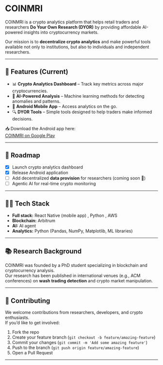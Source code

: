# COINMRI

COINMRI is a crypto analytics platform that helps retail traders and researchers **Do Your Own Research (DYOR)** by providing affordable AI-powered insights into cryptocurrency markets.  

Our mission is to **decentralize crypto analytics** and make powerful tools available not only to institutions, but also to individuals and independent researchers.  

---

## 🚀 Features (Current)

- 📊 **Crypto Analytics Dashboard** – Track key metrics across major cryptocurrencies.  
- 🤖 **AI-Powered Analysis** – Machine learning methods for detecting anomalies and patterns.  
- 📱 **Android Mobile App** – Access analytics on the go.  
- 🔍 **DYOR Tools** – Simple tools designed to help traders make informed decisions.  

📥 Download the Android app here:  
[COINMRI on Google Play](https://play.google.com/store/apps/details?id=com.yitbarek.snack74f72f22d0a847c1a074035cd72ce979&pcampaignid=web_share)

---

## 🧭 Roadmap

- [x] Launch crypto analytics dashboard  
- [x] Release Android application  
- [ ] Add decentralized **data provision** for researchers (coming soon 🚧)  
- [ ] Agentic AI for real-time crypto monitoring  

---

## 👨‍💻 Tech Stack

- **Full stack:** React Native (mobile app) , Python , AWS 
- **Blockchain:** Arbitrum
- **AI:** AI agent
- **Analytics:** Python (Pandas, NumPy, Matplotlib, ML libraries)  

---

## 📚 Research Background

COINMRI was founded by a PhD student specializing in blockchain and cryptocurrency analysis.  
Our research has been published in international venues (e.g., ACM conferences) on **wash trading detection** and crypto market manipulation.  

---

## 🤝 Contributing

We welcome contributions from researchers, developers, and crypto enthusiasts.  
If you’d like to get involved:  

1. Fork the repo  
2. Create your feature branch (`git checkout -b feature/amazing-feature`)  
3. Commit your changes (`git commit -m 'Add some amazing feature'`)  
4. Push to the branch (`git push origin feature/amazing-feature`)  
5. Open a Pull Request  

---


 
